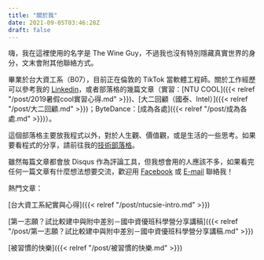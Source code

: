 ```yaml
---
title: "關於我"
date: 2021-09-05T03:46:28Z
draft: false
---
```


嗨，我在這裡使用的名字是 The Wine Guy，不過我也沒有特別隱藏真實世界的身分，文末會附其他聯絡方式。

畢業於台大資工系（B07），目前正在倫敦的 TikTok 當軟體工程師。關於工作經歷可以參考我的 [Linkedin](https://linkedin.com/in/jameshwc)，或者部落格的幾篇文章（實習：[NTU COOL]({{< relref "/post/2019暑假cool實習心得.md" >}})、[大二回顧（國泰、Intel）]({{< relref "/post/大二回顧.md" >}})；ByteDance：[成為各處]({{< relref "/post/成為各處.md" >}})）。

這個部落格主要放我程式以外，對於人生觀、價值觀，或是生活的一些思考。如果要看程式的分享，請前往我的[技術部落格](https://tech-blog.jameshsu.csie.org)。

雖然每篇文章都會放 Disqus 作為評論工具，但我想會用的人應該不多，如果看完任何一篇文章有什麼想法想要交流，歡迎用 [Facebook](https://facebook.com/jameshwc) 或 [E-mail](mailto:jameshwc@gmail.com) 聯絡我！

熱門文章：

[台大資工系紀實與心得]({{< relref "/post/ntucsie-intro.md" >}})

[第一志願？試比較建中與附中差別－國中資優班科學營分享講稿]({{< relref "/post/第一志願？試比較建中與附中差別－國中資優班科學營分享講稿.md" >}})

[被習慣的快樂]({{< relref "/post/被習慣的快樂.md" >}})